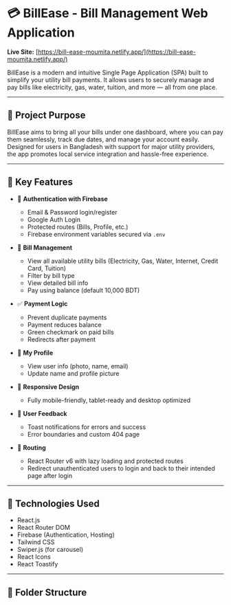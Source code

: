 # 💳 BillEase - Bill Management Web Application

**Live Site:** [https://bill-ease-moumita.netlify.app/](https://bill-ease-moumita.netlify.app/)

BillEase is a modern and intuitive Single Page Application (SPA) built to simplify your utility bill payments. It allows users to securely manage and pay bills like electricity, gas, water, tuition, and more — all from one place.

---

## 📌 Project Purpose

BillEase aims to bring all your bills under one dashboard, where you can pay them seamlessly, track due dates, and manage your account easily. Designed for users in Bangladesh with support for major utility providers, the app promotes local service integration and hassle-free experience.

---

## 🌟 Key Features

- 🔐 **Authentication with Firebase**
  - Email & Password login/register
  - Google Auth Login
  - Protected routes (Bills, Profile, etc.)
  - Firebase environment variables secured via `.env`

- 🧾 **Bill Management**
  - View all available utility bills (Electricity, Gas, Water, Internet, Credit Card, Tuition)
  - Filter by bill type
  - View detailed bill info
  - Pay using balance (default 10,000 BDT)

- ✅ **Payment Logic**
  - Prevent duplicate payments
  - Payment reduces balance
  - Green checkmark on paid bills
  - Redirects after payment

- 👤 **My Profile**
  - View user info (photo, name, email)
  - Update name and profile picture

- 📱 **Responsive Design**
  - Fully mobile-friendly, tablet-ready and desktop optimized

- 💬 **User Feedback**
  - Toast notifications for errors and success
  - Error boundaries and custom 404 page

- 🔁 **Routing**
  - React Router v6 with lazy loading and protected routes
  - Redirect unauthenticated users to login and back to their intended page after login

---

## 🧪 Technologies Used

- React.js
- React Router DOM
- Firebase (Authentication, Hosting)
- Tailwind CSS
- Swiper.js (for carousel)
- React Icons
- React Toastify

---

## 📁 Folder Structure

